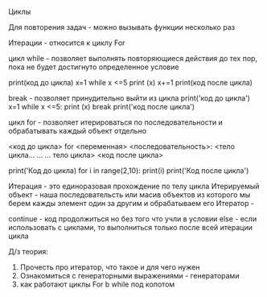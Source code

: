  Циклы
 
Для повторения задач - можно вызывать функции несколько раз

Итерации - относится к циклу For 

цикл while - позволяет выполнять повторяющиеся действия до тех пор, пока не будет достигнуто определенное условие

print(код до цикла)
x=1
while x <=5
    print (x)
    x+=1
print(код после цикла)

break - позволяет принудительно выйти из цикла 
print('код до цикла')
x=1
while x <=5:
    print (x)
    break
print('код после цикла')

цикл for - позволяет итерироваться по последовательности и обрабатывать каждый объект отдельно

<код до цикла>
for <переменная> <последовательность>:
<тело цикла...
...
... тело цикла>
<код после цикла>

print('Код до цикла)
for i in range(2,10):
print(i)
print('Код после цикла')

Итерация - это единоразовая прохождение по телу цикла
Итерируемый объект - наша последовательсть или масив объектов из которого мы берем кажды элемент один за другим и обрабатываем его
Итератор - 

continue - код продолжиться но без того что учли в условии
else - если использовать с циклами, то выполниться только после всей итерации цикла

Д/з теория:
1. Прочесть про итератор, что такое и для чего нужен
2. Ознакомиться с генераторными выражениями - генераторами
3. как работают циклы For b while под копотом
